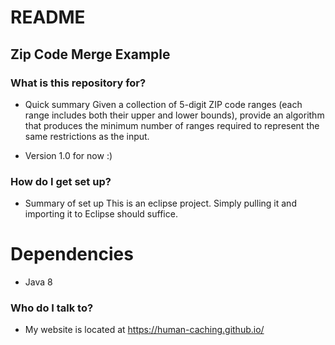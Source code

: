 # README #

## Zip Code Merge Example ##

### What is this repository for? ###

* Quick summary
Given a collection of 5-digit ZIP code ranges (each range includes both their upper and lower bounds), provide an algorithm that produces the minimum number of ranges required to represent the same restrictions as the input.

* Version
1.0 for now :)

### How do I get set up? ###

* Summary of set up
This is an eclipse project. Simply pulling it and importing it to Eclipse should suffice.


# Dependencies
* Java 8

### Who do I talk to? ###

* My website is located at https://human-caching.github.io/